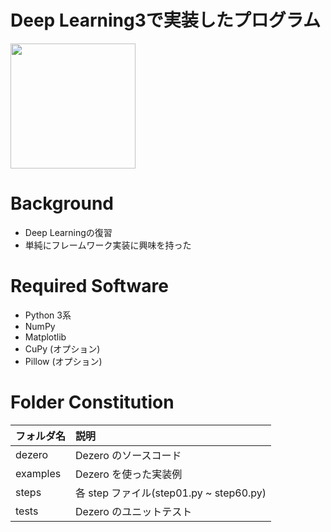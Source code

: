 # Deep Learning3で実装したプログラム
<img src="https://images-na.ssl-images-amazon.com/images/I/91r62du6V1L.jpg" width=200>

# Background
* Deep Learningの復習
* 単純にフレームワーク実装に興味を持った

# Required Software
* Python 3系
* NumPy
* Matplotlib
* CuPy (オプション)
* Pillow (オプション)

# Folder Constitution
| フォルダ名 | 説明 |
| :--- | :--- |
| dezero | Dezero のソースコード |
| examples | Dezero を使った実装例 |
| steps | 各 step ファイル(step01.py ~ step60.py) |
| tests | Dezero のユニットテスト |